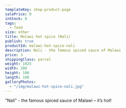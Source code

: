 ```yaml
---
templateKey: shop-product-page
salePrice: 0
inStock: 8
tags:
  - food
size: other
title: Malawi hot spice (Nali)
publish: true
productId: malawi-hot-spice-nali
description: Nali - the famous spiced sauce of Malawi
price: 3
shippingClass: parcel
weight: 1025
width: 200
height: 100
length: 100
galleryPhotos:
  - "/img/malawi-hot-spice-nali.jpg"
---
```


"Nali" - the famous spiced sauce of Malawi – it’s hot!
